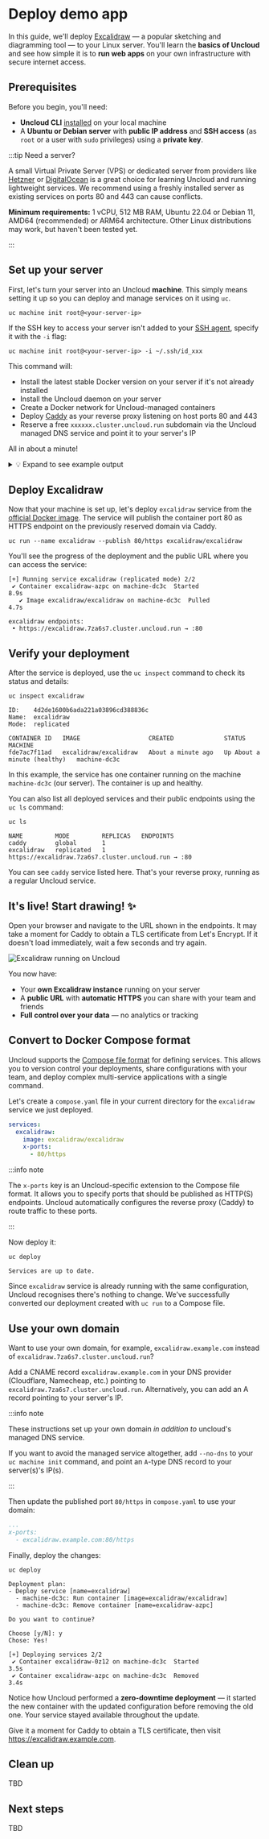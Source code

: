# Deploy demo app

In this guide, we'll deploy [Excalidraw](https://excalidraw.com) — a popular sketching and diagramming tool — to your
Linux server. You'll learn the **basics of Uncloud** and see how simple it is to **run web apps** on your own
infrastructure with secure internet access.

## Prerequisites

Before you begin, you'll need:

- **Uncloud CLI** [installed](1-install-cli.md) on your local machine
- A **Ubuntu or Debian server** with **public IP address** and **SSH access** (as `root` or a user with `sudo`
  privileges) using a **private key**.

:::tip Need a server?

A small Virtual Private Server (VPS) or dedicated server from providers like [Hetzner](https://www.hetzner.com) or
[DigitalOcean](https://www.digitalocean.com) is a great choice for learning Uncloud and running lightweight services. We
recommend using a freshly installed server as existing services on ports 80 and 443 can cause conflicts.

**Minimum requirements:** 1 vCPU, 512 MB RAM, Ubuntu 22.04 or Debian 11, AMD64 (recommended) or ARM64 architecture.
Other Linux distributions may work, but haven't been tested yet.

:::

## Set up your server

First, let's turn your server into an Uncloud **machine**. This simply means setting it up so you can deploy and manage
services on it using `uc`.

```shell
uc machine init root@<your-server-ip>
```

If the SSH key to access your server isn't added to your [SSH agent](https://www.ssh.com/academy/ssh/agent), specify it
with the `-i` flag:

```shell
uc machine init root@<your-server-ip> -i ~/.ssh/id_xxx
```

This command will:

- Install the latest stable Docker version on your server if it's not already installed
- Install the Uncloud daemon on your server
- Create a Docker network for Uncloud-managed containers
- Deploy [Caddy](https://caddyserver.com/) as your reverse proxy listening on host ports 80 and 443
- Reserve a free `xxxxxx.cluster.uncloud.run` subdomain via the Uncloud managed DNS service and point it to your
  server's IP

All in about a minute!

<details>
<summary>💡 Expand to see example output</summary>

```
$ uc machine init root@157.180.72.195
Downloading Uncloud install script: https://raw.githubusercontent.com/psviderski/uncloud/refs/heads/main/scripts/install.sh
⏳ Running Uncloud install script...
⏳ Installing Docker...
# Executing docker install script, commit: 53a22f61c0628e58e1d6680b49e82993d304b449
+ sh -c apt-get -qq update >/dev/null
+ sh -c DEBIAN_FRONTEND=noninteractive apt-get -y -qq install ca-certificates curl >/dev/null
+ sh -c install -m 0755 -d /etc/apt/keyrings
+ sh -c curl -fsSL "https://download.docker.com/linux/ubuntu/gpg" -o /etc/apt/keyrings/docker.asc
+ sh -c chmod a+r /etc/apt/keyrings/docker.asc
+ sh -c echo "deb [arch=amd64 signed-by=/etc/apt/keyrings/docker.asc] https://download.docker.com/linux/ubuntu noble stable" > /etc/apt/sources.list.d/docker.list
+ sh -c apt-get -qq update >/dev/null
+ sh -c DEBIAN_FRONTEND=noninteractive apt-get -y -qq install docker-ce docker-ce-cli containerd.io docker-compose-plugin docker-ce-rootless-extras docker-buildx-plugin >/dev/null

Running kernel seems to be up-to-date.

No services need to be restarted.

No containers need to be restarted.

No user sessions are running outdated binaries.

No VM guests are running outdated hypervisor (qemu) binaries on this host.
+ sh -c docker version
Client: Docker Engine - Community
 Version:           28.2.1
 API version:       1.50
 Go version:        go1.24.3
 Git commit:        879ac3f
 Built:             Wed May 28 19:25:01 2025
 OS/Arch:           linux/amd64
 Context:           default

Server: Docker Engine - Community
 Engine:
  Version:          28.2.1
  API version:      1.50 (minimum version 1.24)
  Go version:       go1.24.3
  Git commit:       0e2cc22
  Built:            Wed May 28 19:25:01 2025
  OS/Arch:          linux/amd64
  Experimental:     false
 containerd:
  Version:          1.7.27
  GitCommit:        05044ec0a9a75232cad458027ca83437aae3f4da
 runc:
  Version:          1.2.5
  GitCommit:        v1.2.5-0-g59923ef
 docker-init:
  Version:          0.19.0
  GitCommit:        de40ad0

================================================================================

To run Docker as a non-privileged user, consider setting up the
Docker daemon in rootless mode for your user:

    dockerd-rootless-setuptool.sh install

Visit https://docs.docker.com/go/rootless/ to learn about rootless mode.


To run the Docker daemon as a fully privileged service, but granting non-root
users access, refer to https://docs.docker.com/go/daemon-access/

WARNING: Access to the remote API on a privileged Docker daemon is equivalent
         to root access on the host. Refer to the 'Docker daemon attack surface'
         documentation for details: https://docs.docker.com/go/attack-surface/

================================================================================

✓ Docker installed successfully.
✓ Linux user and group 'uncloud' created.
⏳ Installing Uncloud binaries...
⏳ Downloading uncloudd binary: https://github.com/psviderski/uncloud/releases/latest/download/uncloudd_linux_amd64.tar.gz
✓ uncloudd binary installed: /usr/local/bin/uncloudd
⏳ Downloading uninstall script: https://raw.githubusercontent.com/psviderski/uncloud/refs/heads/main/scripts/uninstall.sh
✓ uncloud-uninstall script installed: /usr/local/bin/uncloud-uninstall
✓ Systemd unit file created: /etc/systemd/system/uncloud.service
Created symlink /etc/systemd/system/multi-user.target.wants/uncloud.service → /etc/systemd/system/uncloud.service.
⏳ Downloading uncloud-corrosion binary: https://github.com/psviderski/corrosion/releases/latest/download/corrosion-x86_64-unknown-linux-gnu.tar.gz
✓ uncloud-corrosion binary installed: /usr/local/bin/uncloud-corrosion
✓ Systemd unit file created: /etc/systemd/system/uncloud-corrosion.service
⏳ Starting Uncloud machine daemon (uncloud.service)...
✓ Uncloud machine daemon started.
✓ Uncloud installed on the machine successfully! 🎉
Cluster initialised with machine 'machine-dc3c' and saved as context 'default' in your local config (/Users/spy/.config/uncloud/config.yaml)
Current cluster context is now 'default'.
Waiting for the machine to be ready...

Reserved cluster domain: 7za6s7.cluster.uncloud.run
[+] Deploying service caddy 7/2
 ✔ Container caddy-d7uk on machine-dc3c     Started                                            6.1s
   ✔ Image caddy:2.10.0 on machine-dc3c       Pulled                                           3.7s

Updating cluster domain records in Uncloud DNS to point to machines running caddy service...
[+] Verifying internet access to caddy service 1/1
 ✔ Machine machine-dc3c (157.180.72.195)  Reachable                                            0.7s

DNS records updated to use only the internet-reachable machines running caddy service:
  *.7za6s7.cluster.uncloud.run  A → 157.180.72.195
```

</details>

## Deploy Excalidraw

Now that your machine is set up, let's deploy `excalidraw` service from the
[official Docker image](https://hub.docker.com/r/excalidraw/excalidraw). The service will publish the container port 80
as HTTPS endpoint on the previously reserved domain via Caddy.

```shell
uc run --name excalidraw --publish 80/https excalidraw/excalidraw
```

You'll see the progress of the deployment and the public URL where you can access the service:

```
[+] Running service excalidraw (replicated mode) 2/2
 ✔ Container excalidraw-azpc on machine-dc3c  Started                       8.9s
   ✔ Image excalidraw/excalidraw on machine-dc3c  Pulled                    4.7s

excalidraw endpoints:
 • https://excalidraw.7za6s7.cluster.uncloud.run → :80
```

## Verify your deployment

After the service is deployed, use the `uc inspect` command to check its status and details:

```shell
uc inspect excalidraw
```

```
ID:    4d2de1600b6ada221a03896cd388836c
Name:  excalidraw
Mode:  replicated

CONTAINER ID   IMAGE                   CREATED              STATUS                        MACHINE
fde7ac7f11ad   excalidraw/excalidraw   About a minute ago   Up About a minute (healthy)   machine-dc3c
```

In this example, the service has one container running on the machine `machine-dc3c` (our server). The container is up
and healthy.

You can also list all deployed services and their public endpoints using the `uc ls` command:

```shell
uc ls
```

```
NAME         MODE         REPLICAS   ENDPOINTS
caddy        global       1
excalidraw   replicated   1          https://excalidraw.7za6s7.cluster.uncloud.run → :80
```

You can see `caddy` service listed here. That's your reverse proxy, running as a regular Uncloud service.

## It's live! Start drawing! ✨

Open your browser and navigate to the URL shown in the endpoints. It may take a moment for Caddy to obtain a TLS
certificate from Let's Encrypt. If it doesn't load immediately, wait a few seconds and try again.

![Excalidraw running on Uncloud](./img/excalidraw-browser.png)

You now have:

- Your **own Excalidraw instance** running on your server
- A **public URL** with **automatic HTTPS** you can share with your team and friends
- **Full control over your data** — no analytics or tracking

## Convert to Docker Compose format

Uncloud supports the [Compose file format](https://docs.docker.com/reference/compose-file/) for defining services. This
allows you to version control your deployments, share configurations with your team, and deploy complex multi-service
applications with a single command.

Let's create a `compose.yaml` file in your current directory for the `excalidraw` service we just deployed.

```yaml title="compose.yaml"
services:
  excalidraw:
    image: excalidraw/excalidraw
    x-ports:
      - 80/https
```

:::info note

The `x-ports` key is an Uncloud-specific extension to the Compose file format. It allows you to specify ports that
should be published as HTTP(S) endpoints. Uncloud automatically configures the reverse proxy (Caddy) to route traffic to
these ports.

:::

Now deploy it:

```shell
uc deploy
```

```
Services are up to date.
```

Since `excalidraw` service is already running with the same configuration, Uncloud recognises there's nothing to change.
We've successfully converted our deployment created with `uc run` to a Compose file.

## Use your own domain

Want to use your own domain, for example, `excalidraw.example.com` instead of `excalidraw.7za6s7.cluster.uncloud.run`?

Add a CNAME record `excalidraw.example.com` in your DNS provider (Cloudflare, Namecheap, etc.) pointing to
`excalidraw.7za6s7.cluster.uncloud.run`. Alternatively, you can add an A record pointing to your server's IP.

:::info note

These instructions set up your own domain _in addition to_ uncloud's managed DNS service.

If you want to avoid the managed service altogether, add `--no-dns` to your `uc machine init` command, and point an `A`-type DNS record to your server(s)'s IP(s).

:::

Then update the published port `80/https` in `compose.yaml` to use your domain:

```yaml title="compose.yaml"
...
x-ports:
  - excalidraw.example.com:80/https
```

Finally, deploy the changes:

```shell
uc deploy
```

```
Deployment plan:
- Deploy service [name=excalidraw]
  - machine-dc3c: Run container [image=excalidraw/excalidraw]
  - machine-dc3c: Remove container [name=excalidraw-azpc]

Do you want to continue?

Choose [y/N]: y
Chose: Yes!

[+] Deploying services 2/2
 ✔ Container excalidraw-0z12 on machine-dc3c  Started                       3.5s
 ✔ Container excalidraw-azpc on machine-dc3c  Removed                       3.4s
```

Notice how Uncloud performed a **zero-downtime deployment** — it started the new container with the updated
configuration before removing the old one. Your service stayed available throughout the update.

Give it a moment for Caddy to obtain a TLS certificate, then visit https://excalidraw.example.com.

## Clean up

TBD

## Next steps

TBD
